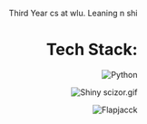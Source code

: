 <div align="right">

Third Year cs at wlu. Leaning n shi


# Tech Stack:
![Python](https://img.shields.io/badge/python-3670A0?style=for-the-badge&logo=python&logoColor=ffdd54) 


<img src="https://projectpokemon.org/images/shiny-sprite/scizor.gif" alt="Shiny scizor.gif"> <br>


<img src="https://komarev.com/ghpvc/?username=Flapjacck&label=Profile%20views&color=green&style=for-the-badge&base=1143" alt="Flapjacck" />
</div>

<!-- Proudly created with GPRM ( https://gprm.itsvg.in ) -->
<!-- Also proudly changed a bit by flapjacck ( thats me ) -->
